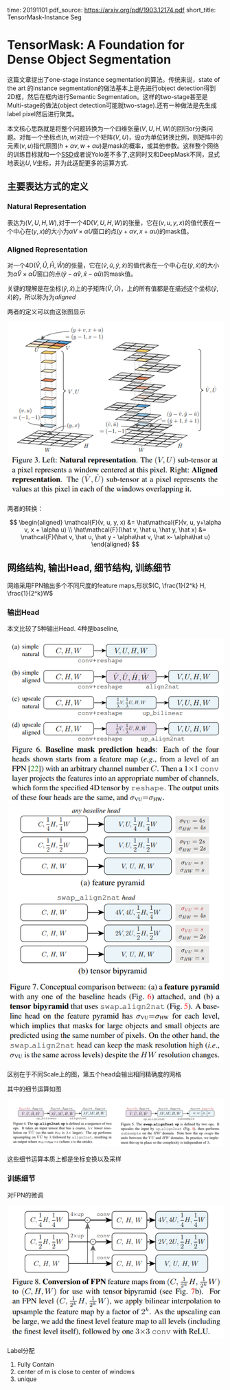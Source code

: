 time: 20191101
pdf_source: https://arxiv.org/pdf/1903.12174.pdf
short_title: TensorMask-Instance Seg
# TensorMask: A Foundation for Dense Object Segmentation

这篇文章提出了one-stage instance segmentation的算法。传统来说，state of the art 的instance segmentation的做法基本上是先进行object detection得到2D框，然后在框内进行Semantic Segmentation。这样的two-stage甚至是Multi-stage的做法(object detection可能就two-stage).还有一种做法是先生成label pixel然后进行聚类。

本文核心思路就是将整个问题转换为一个四维张量$(V, U, H, W)$的回归or分类问题。对每一个坐标点$(h, w)$对应一个矩阵$(V, U)$，设$\alpha$为单位转换比例，则矩阵中的元素$(v, u)$指代原图$(h + \alpha v, w + \alpha u)$是mask的概率，或其他参数。这样整个网络的训练目标就和一个[SSD](../papers/SSD&#32;Single&#32;Shot&#32;MultiBox&#32;Detector.md)或者说Yolo差不多了,这同时又和DeepMask不同，显式地表达$U, V$坐标，并为此适配更多的运算方式.

## 主要表达方式的定义

### Natural Representation

表达为$(V, U, H, W)$,对于一个4D$(V,U,H,W)$的张量，它在$(v, u, y, x)$的值代表在一个中心在$(y,x)$的大小为$\alpha V \times \alpha U$窗口的点$(y + \alpha v, x + \alpha u)$的mask值。

### Aligned Representation

对一个4D$(\hat V, \hat U, \hat H, \hat W)$的张量，它在$(\hat v, \hat u, \hat y, \hat x)$的值代表在一个中心在$(\hat y, \hat x)$的大小为$\hat\alpha \hat V \times \hat\alpha \hat U$窗口的点$(\hat y - \hat\alpha \hat v, \hat x - \hat\alpha \hat u)$的mask值。

关键的理解是在坐标$(\hat y, \hat x)$上的子矩阵$(\hat V, \hat U)$，上的所有值都是在描述这个坐标$(\hat y, \hat x)$的，所以称为为$aligned$

两者的定义可以由这张图显示

![image](res/TensorMask_Presentation.png)

两者的转换：

$$
\begin{aligned}
  \mathcal{F}(v, u, y, x) &= \hat\mathcal{F}(v, u, y+\alpha v, x + \alpha u) \\
  \hat\mathcal{F}(\hat v, \hat u, \hat y, \hat x)
  &=
  \mathcal{F}(\hat v, \hat u, \hat y - \alpha\hat v, \hat x- \alpha\hat u)
\end{aligned}
$$


## 网络结构, 输出Head, 细节结构, 训练细节

网络采用FPN输出多个不同尺度的feature maps,形状$(C, \frac{1}{2^k} H, \frac{1}{2^k}W$

### 输出Head

本文比较了5种输出Head. 4种是baseline,

![image](res/TensorMask_Baseline_head.png)
![image](res/TensorMaskBipyramid.png)

区别在于不同Scale上的图，第五个head会输出相同精确度的网格

其中的细节运算如图

![image](res/TensorMaskMicroOperation.png)

这些细节运算本质上都是坐标变换以及采样

### 训练细节

对FPN的微调

![image](res/TensorMask_ModifyFPN.png)

Label分配

1. Fully Contain
2. center of m is close to center of windows
3. unique